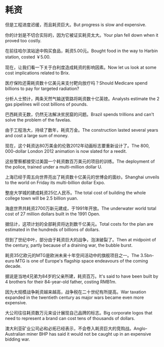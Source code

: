 # 耗资

<p><span class="chinese">但是工程进度迟缓，而且耗资巨大。</span><span class="english">But progress is slow and expensive.</span></p>

<p><span class="chinese">你的计划是不切合实际的，因为它被证实耗资太大。</span><span class="english">Your plan fell down when it proved too costly.</span></p>

<p><span class="chinese">在前往哈尔滨站途中购买食品，耗资5.00元。</span><span class="english">Bought food in the way to Harbin station, costed ￥5.00.</span></p>

<p><span class="chinese">现在，让我们看一下关于白利度造成耗资的影响因素。</span><span class="english">Now let us look at some cost implications related to Brix.</span></p>

<p><span class="chinese">医疗保险还需耗资数十亿美元来支付靶向放疗吗？</span><span class="english">Should Medicare spend billions to pay for targeted radiation?</span></p>

<p><span class="chinese">分析人士预计，两条天然气输送管路将耗资数十亿英镑。</span><span class="english">Analysts estimate the 2 gas pipelines will cost billions of pounds.</span></p>

<p><span class="chinese">巴西耗资无数，仍然无法解决贫民窟的问题。</span><span class="english">Brazil spends trillions and can't solve the problem of the favelas.</span></p>

<p><span class="chinese">由于工程浩大，持续了数年，耗资万金。</span><span class="english">The construction lasted several years and cost a large sum of money.</span></p>

<p><span class="chinese">现在，这个耗资达80万美金的伦敦2012年动画标志要重新设计了。</span><span class="english">The 800, 000-dollar London 2012 animation is now slated for a reedit.</span></p>

<p><span class="chinese">这些警察都接受过美国一个耗资数百万美元的项目的训练。</span><span class="english">The deployment of the police, trained under a multi-million dollar U.</span></p>

<p><span class="chinese">上海已经于周五向世界亮出了耗资数十亿美元的世博会的面纱。</span><span class="english">Shanghai unveils to the world on Friday its multi-billion dollar Expo.</span></p>

<p><span class="chinese">整座大学城的建成耗资25亿人民币。</span><span class="english">The total cost of building the whole college town will be 2.5 billion yuan.</span></p>

<p><span class="chinese">海底世界共耗资2700万新元建成，于1991年开放。</span><span class="english">The underwater world total cost of 27 million dollars built in the 1991 Open.</span></p>

<p><span class="chinese">据估计，这项计划的全部耗资将达到数千亿美元。</span><span class="english">Total costs for the plan are estimated in the hundreds of billions of dollars.</span></p>

<p><span class="chinese">但到了世纪中叶，部分由于耗资巨大的战争，泡沫破裂了。</span><span class="english">Then at midpoint of the century, partly because of a draining war, the bubble burst.</span></p>

<p><span class="chinese">耗资35亿欧元的MTG是欧洲未来十年空间活动中的旗舰项目之一。</span><span class="english">The 3.5bn-euro MTG is one of Europe's flagship space endeavours of the coming decade.</span></p>

<p><span class="chinese">据说是当地4兄弟为84岁的父亲所建，耗资百万。</span><span class="english">It's said to have been built by 4 brothers for their 84-year-old father, costing RMB1m.</span></p>

<p><span class="chinese">因为大规模战争耗资越来越高，战争税在二十世纪有所提高。</span><span class="english">War taxation expanded in the twentieth century as major wars became even more expensive.</span></p>

<p><span class="chinese">大公司往往耗资数万元来设计展现自己品牌的标志。</span><span class="english">Big corporate logos that need to represent a brand can cost tens of thousands of dollars.</span></p>

<p><span class="chinese">澳大利亚矿业公司必和必拓已经表示，不会卷入耗资巨大的竞购战。</span><span class="english">Anglo-Australian miner BHP has said it would not be caught up in an expensive bidding war.</span></p>

